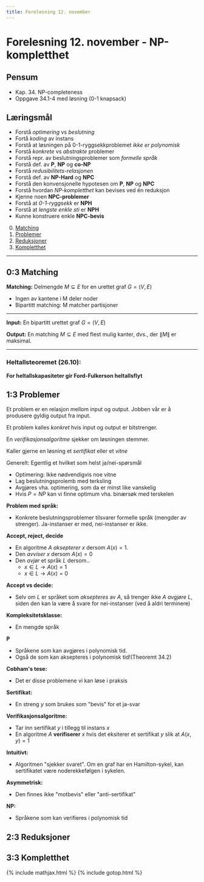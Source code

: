 ```yaml
---
title: Forelesning 12. november
---
```


# Forelesning 12. november - NP-kompletthet

## Pensum
- Kap. 34. NP-completeness
- Oppgave 34.1-4 med løsning (0-1 knapsack)

## Læringsmål
- Forstå _optimering_ vs _beslutning_
- Fortå _koding_ av instans
- Forstå at løsningen på 0-1-ryggsekkproblemet _ikke er polynomisk_
- Forstå _konkrete_ vs _abstrakte_ problemer
- Forstå repr. av beslutningsproblemer som _formelle språk_
- Forstå def. av __P__, __NP__ og __co-NP__
- Forstå _redusibilitets-relasjonen_
- Forstå def. av __NP-Hard__ og __NPC__
- Forstå den konvensjonelle hypotesen om __P__, __NP__ og __NPC__
- Forstå hvordan _NP-kompletthet_ kan bevises ved én reduksjon
- Kjenne noen __NPC-problemer__
- Forstå at _0-1-ryggsekk_ er __NPH__
- Forstå at _lengste enkle sti_ er __NPH__
- Kunne konstruere enkle __NPC-bevis__

0. [Matching](#03-matching)
1. [Problemer](#13-problemer)
2. [Reduksjoner](#23-problemer)
3. [Kompletthet](#33-problemer)

---

## 0:3 Matching

__Matching:__ Delmengde $M ⊆ E$ for en urettet graf $G = (V,E)$
  - Ingen av kantene i M deler noder
  - Bipartitt matching: M matcher partisjoner

---

__Input:__ En bipartitt urettet graf $G = (V,E)$

__Output:__ En matching $M ⊆ E$ med flest mulig kanter, dvs., der $\|M\|$ er maksimal.

---

### Heltallsteoremet (26.10):
__For heltallskapasiteter gir Ford-Fulkerson
heltallsflyt__



## 1:3 Problemer

Et problem er en relasjon mellom input og output. Jobben vår er å produsere gyldig output fra input.

Et problem kalles _konkret_ hvis input og output er bitstrenger.

En _verifikasjonsalgoritme_ sjekker om løsningen stemmer.

Kaller gjerne en løsning et _sertifikat_ eller et _vitne_

Generelt: Egentlig et hvilket som helst ja/nei-spørsmål

- Optimering: Ikke nødvendigvis noe vitne
- Lag beslutningsprolemb med terksling
- Avgjøres vha. optimering, som da er minst like vanskelig
- Hvis $P = NP$ kan vi finne optimum vha. binærsøk med terskelen


__Problem med språk:__
- Konkrete beslutningsproblemer tilsvarer formelle språk (mengder av strenger). Ja-instanser er med, nei-instanser er ikke.

__Accept, reject, decide__
- En algoritme $A$ _aksepterer_ $x$ dersom $A(x) = 1$.
- Den _avviser_ $x$ dersom $A(x) = 0$
- Den _avjør_ et språk $L$ dersom..
  - $x \in L \rightarrow A(x) = 1$
  - $x \in L \rightarrow A(x) = 0$

__Accept vs decide:__
- Selv om $L$ er språket som _aksepteres_ av $A$, så trenger ikke $A$ _avgjøre_ $L$, siden den kan la være å svare for nei-instanser (ved å aldri terminere)

__Kompleksitetsklasse:__
- En mengde språk

__P__
- Språkene som kan avgjøres i polynomisk tid.
- Også de som kan aksepteres i polynomisk tid!(Theoremt 34.2)

__Cobham's tese:__
- Det er disse problemene vi kan løse i praksis

__Sertifikat:__
- En streng $y$ som brukes som "bevis" for et ja-svar

__Verifikasjonsalgoritme:__
- Tar inn sertifikat $y$ i tillegg til instans $x$
- En algoritme $A$ __verifiserer__ $x$ hvis det eksiterer et sertifikat $y$ slik at $A(x,y) = 1$

__Intuitivt:__
- Algoritmen "sjekker svaret". Om en graf har en Hamilton-sykel, kan sertifikatet være noderekkefølgen i sykelen.

__Asymmetrisk:__
- Den finnes ikke "motbevis" eller "anti-sertifikat"

__NP:__
- Språkene som kan verifieres i polynomisk tid





## 2:3 Reduksjoner


## 3:3 Kompletthet

{% include mathjax.html %}
{% include gotop.html %}
